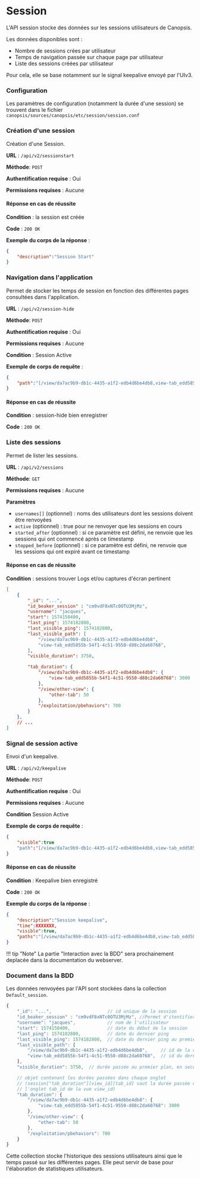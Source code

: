 # Session

L'API session stocke des données sur les sessions utilisateurs de Canopsis.

Les données disponibles sont :

- Nombre de sessions crées par utilisateur
- Temps de navigation passée sur chaque page par utilisateur
- Liste des sessions créées par utilisateur

Pour cela, elle se base notamment sur le signal keepalive envoyé par l'UIv3.


### Configuration 

Les paramètres de configuration (notamment la durée d'une session) se trouvent dans le fichier `canopsis/sources/canopsis/etc/session/session.conf`

### Création d'une session

Création d'une Session.

**URL** : `/api/v2/sessionstart`

**Méthode**: `POST`

**Authentification requise** : Oui

**Permissions requises** : Aucune

#### Réponse en cas de réussite

**Condition** : la session est créée

**Code** : `200 OK`

**Exemple du corps de la réponse** :

```json
{
	"description":"Session Start"
}
```



### Navigation dans l'application

Permet de stocker les temps de session en fonction des différentes pages consultées dans l'application.

**URL** : `/api/v2/session-hide`

**Méthode**: `POST`

**Authentification requise** : Oui

**Permissions requises** : Aucune

**Condition** : Session Active

**Exemple de corps de requête** :
```json
{
    "path":"[/view/da7ac9b9-db1c-4435-a1f2-edb4d6be4db8,view-tab_edd5855b-54f1-4c51-9550-d88c2da60768]"
}
```
#### Réponse en cas de réussite

**Condition** : session-hide bien enregistrer

**Code** : `200 OK`

### Liste des sessions

Permet de lister les sessions.

**URL** : `/api/v2/sessions`

**Méthode**: `GET`

**Permissions requises** : Aucune


**Paramètres**

 - `usernames[]` (optionnel) : noms des utilisateurs dont les sessions doivent être renvoyées
 - `active` (optionnel) : true pour ne renvoyer que les sessions en cours
 - `started_after` (optionnel) : si ce paramètre est défini, ne renvoie que les sessions qui ont commencé après ce timestamp
 - `stopped_before` (optionnel) : si ce paramètre est défini, ne renvoie que les sessions qui ont expiré avant ce timestamp


#### Réponse en cas de réussite

**Condition** : sessions trouver Logs et/ou captures d'écran pertinent
```json
[
    {
        "_id": "...",
        "id_beaker_session" : "cm9vdF8xNTc0OTU3MjMz",
        "username": "jacques",
        "start": 1574150400,
        "last_ping": 1574182800,
        "last_visible_ping": 1574182800,
        "last_visible_path": [
            "/view/da7ac9b9-db1c-4435-a1f2-edb4d6be4db8",
            "view-tab_edd5855b-54f1-4c51-9550-d88c2da60768",
        ],
        "visible_duration": 3750,

        "tab_duration": {
            "/view/da7ac9b9-db1c-4435-a1f2-edb4d6be4db8": {
                "view-tab_edd5855b-54f1-4c51-9550-d88c2da60768": 3000
            },
            "/view/other-view": {
                "other-tab": 50
            },
            "/exploitation/pbehaviors": 700
        }
    },
    // ...
]
```
### Signal de session active

Envoi d'un keepalive. 

**URL** : `/api/v2/keepalive`

**Méthode**: `POST`

**Authentification requise** : Oui

**Permissions requises** : Aucune

**Condition** Session Active

**Exemple de corps de requête** :
```json
{
    "visible":true
    "path":"[/view/da7ac9b9-db1c-4435-a1f2-edb4d6be4db8,view-tab_edd5855b-54f1-4c51-9550-d88c2da60768]"
}
```
#### Réponse en cas de réussite

**Condition** : Keepalive bien enregistré

**Code** : `200 OK`

**Exemple du corps de la réponse** :

```json
{
	"description":"Session keepalive",
    "time":XXXXXXX,
    "visible":true,
    "paths":"[/view/da7ac9b9-db1c-4435-a1f2-edb4d6be4db8,view-tab_edd5855b-54f1-4c51-9550-d88c2da60768]"
}
```


!!! tip "Note"
    La partie "Interaction avec la BDD" sera prochainement deplacée dans la documentation du webserver.

### Document dans la BDD

Les données renvoyées par l'API sont stockées dans la collection `Default_session`.

```javascript
{
    "_id": "...",                     // id unique de la session
    "id_beaker_session" : "cm9vdF8xNTc0OTU3MjMz", //Permet d'itentifier la session
    "username": "jacques",            // nom de l'utilisateur
    "start": 1574150400,              // date du début de la session
    "last_ping": 1574182800,          // date du dernier ping
    "last_visible_ping": 1574182800,  // date du dernier ping au premier plan
    "last_visible_path": [
        "/view/da7ac9b9-db1c-4435-a1f2-edb4d6be4db8",     // id de la dernière vue visible au premier plan
        "view-tab_edd5855b-54f1-4c51-9550-d88c2da60768",  // id du dernier onglet visible au premier plan
    ],
    "visible_duration": 3750,  // durée passée au premier plan, en secondes

    // objet contenant les durées passées dans chaque onglet
    // (session["tab_duration"][view_id][tab_id] vaut la durée passée dans
    // l'onglet tab_id de la vue view_id)
    "tab_duration": {
        "/view/da7ac9b9-db1c-4435-a1f2-edb4d6be4db8": {
            "view-tab_edd5855b-54f1-4c51-9550-d88c2da60768": 3000
        },
        "/view/other-view": {
            "other-tab": 50
        },
        "/exploitation/pbehaviors": 700
    }
}
```
Cette collection stocke l'historique des sessions utilisateurs ainsi que le temps passé sur les différentes pages. 
Elle peut servir de base pour l'élaboration de statistiques utilisateurs.
